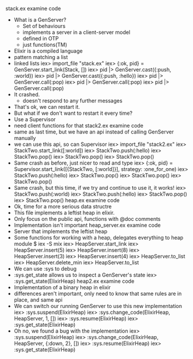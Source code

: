 stack.ex examine code
* What is a GenServer?
  - Set of behaviours
  - implements a server in a client-server model
  - defined in OTP
  - just functions(TM)
* Elixir is a compiled language
* pattern matching a list
* linked lists
iex> import_file "stack.ex"
iex> {:ok, pid} = GenServer.start_link(Stack, [])
iex> pid |> GenServer.cast({:push, :world})
iex> pid |> GenServer.cast({:push, :hello})
iex> pid |> GenServer.call(:pop)
iex> pid |> GenServer.call(:pop)
iex> pid |> GenServer.call(:pop)
* It crashed.
  - doesn't respond to any further messages
* That's ok, we can restart it.
* But what if we don't want to restart it every time?
* Use a Supervisor
* need client functions for that
stack2.ex examine code
* same as last time, but we have an api instead of calling GenServer manually
* we can use this api, so can Supervisor
iex> import_file "stack2.ex"
iex> StackTwo.start_link([:world])
iex> StackTwo.push(:hello)
iex> StackTwo.pop()
iex> StackTwo.pop()
iex> StackTwo.pop()
* Same crash as before, just nicer to read and type
iex> {:ok, pid} = Supervisor.start_link([{StackTwo, [:world]}], strategy: :one_for_one)
iex> StackTwo.push(:hello)
iex> StackTwo.pop()
iex> StackTwo.pop()
iex> StackTwo.pop()
* Same crash, but this time, if we try and continue to use it, it works!
iex> StackTwo.push(:world)
iex> StackTwo.push(:hello)
iex> StackTwo.pop()
iex> StackTwo.pop()
heap.ex examine code
* Ok, time for a more serious data structre
* This file implements a leftist heap in elixir.
* Only focus on the public api, functions with @doc comments
* Implementation isn't important
heap_server.ex examine code
* Server that implements the leftist heap
* Some functions for working with a heap, delegates everything to heap module
$ iex -S mix
iex> HeapServer.start_link
iex> HeapServer.insert(5)
iex> HeapServer.insert(8)
iex> HeapServer.insert(3)
iex> HeapServer.insert(4)
iex> HeapServer.to_list
iex> HeapServer.delete_min
iex> HeapServer.to_list
* We can use :sys to debug
* :sys.get_state allows us to inspect a GenServer's state
iex> :sys.get_state(ElixirHeap)
heap2.ex examine code
* Implementation of a binary heap in elixir
* differences aren't important, only need to know that same rules are in place, and same api
* We can switch our running GenServer to use this new implementation
iex> :sys.suspend(ElixirHeap)
iex> :sys.change_code(ElixirHeap, HeapServer, 1, [])
iex> :sys.resume(ElixirHeap)
iex> :sys.get_state(ElixirHeap)
* Oh no, we found a bug with the implementation
iex> :sys.suspend(ElixirHeap)
iex> :sys.change_code(ElixirHeap, HeapServer, {:down, 2}, [])
iex> :sys.resume(ElixirHeap)
iex> :sys.get_state(ElixirHeap)
